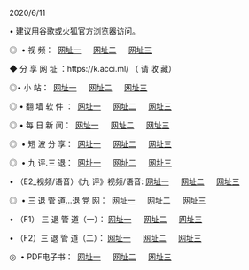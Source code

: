<p>2020/6/11
<p>• 建议用谷歌或火狐官方浏览器访问。
<p>◎  • 视 频： 
<a href="http://gce.shirokuriwaki.com/" target="_blank">网址一</a> 　 
<a href="http://gsn.shirokuriwaki.com/" target="_blank">网址二</a> 　 
<a href="http://god.shirokuriwaki.com/b.html" target="_blank">网址三</a>
<p>◆ 分 享 网 址 ：https://k.acci.ml/  （ 请 收 藏） </p>

<p>◎•  小 站：  
<a href="http://gce.shirokuriwaki.com/f.html" target="_blank">网址一</a> 　 
<a href="http://gsn.shirokuriwaki.com/h.html" target="_blank">网址二</a> 　 
<a href="http://god.shirokuriwaki.com/k/" target="_blank">网址三</a></p><p>

<p>◎  • 翻 墙 软 件 ：  
<a href="http://gce.shirokuriwaki.com/ff/" target="_blank">网址一</a> 　 
<a href="http://gsn.shirokuriwaki.com/s/read/a1_nd.html" target="_blank">网址二</a> 　 
<a href="http://god.shirokuriwaki.com/ff/index.html" target="_blank">网址三</a></p>
<p>◎  • 每 日 新 闻：  
<a href="http://gce.shirokuriwaki.com/day/" target="_blank">网址一</a> 　 
<a href="http://gsn.shirokuriwaki.com/day/" target="_blank">网址二</a> 　 
<a href="http://god.shirokuriwaki.com/day/index.html" target="_blank">网址三</a></p>
<p>◎   • 短 波 分 享：  
<a href="http://gce.shirokuriwaki.com/h/" target="_blank">网址一</a> 　 
<a href="http://gsn.shirokuriwaki.com/h/" target="_blank">网址二</a> 　 
<a href="http://god.shirokuriwaki.com/h/index.html" target="_blank">网址三</a></p>
<p>◎   • 九 评.三 退：  
<a href="http://gce.shirokuriwaki.com/t/" target="_blank">网址一</a> 　 
<a href="http://gsn.shirokuriwaki.com/v2/index.html" target="_blank">网址二</a> 　 
<a href="http://god.shirokuriwaki.com/tt/index.html" target="_blank">网址三</a> 　</p>
<p>  • （E2_视频/语音）《九 评》视频/语音: 
<a href="http://gce.shirokuriwaki.com/7738.html" target="_blank">网址一</a> 　 
<a href="http://gsn.shirokuriwaki.com/7614.html" target="_blank">网址二</a> 　 
<a href="http://god.shirokuriwaki.com/7633.html" target="_blank">网址三</a></p>
<p>◎   • 三 退 管 道...退 党 网：  
<a href="http://gce.shirokuriwaki.com/go/td1.html" target="_blank">网址一</a> 　 
<a href="http://gsn.shirokuriwaki.com/go/td2.html" target="_blank">网址二</a> 　 
<a href="http://god.shirokuriwaki.com/go/td3.html" target="_blank">网址三</a></p>
<p>  • （F1） 三 退 管 道（一）： 
<a href="http://gce.shirokuriwaki.com/dd/" target="_blank">网址一</a> 　 
<a href="http://gsn.shirokuriwaki.com/s/read/a1_tdx.html" target="_blank">网址二</a> 　 
<a href="http://god.shirokuriwaki.com/dd/" target="_blank">网址三</a></p>
<p>  • （F2）三 退 管 道（二）： 
<a href="http://gsn.shirokuriwaki.com/d/" target="_blank">网址一</a> 　 
<a href="http://gce.shirokuriwaki.com/d/index.html" target="_blank">网址二</a> 　 
<a href="http://god.shirokuriwaki.com/d/" target="_blank">网址三</a></p>
<p>◎   • PDF电子书：  
<a href="http://gce.shirokuriwaki.com/p/" target="_blank">网址一</a> 　 
<a href="http://gsn.shirokuriwaki.com/p/index.html" target="_blank">网址二</a> 　 
<a href="http://god.shirokuriwaki.com/p/" target="_blank">网址三</a></p>
